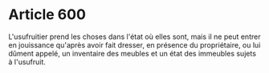 # Article 600

L'usufruitier prend les choses dans l'état où elles sont, mais il ne peut entrer en jouissance qu'après avoir fait dresser, en présence du propriétaire, ou lui dûment appelé, un inventaire des meubles et un état des immeubles sujets à l'usufruit.